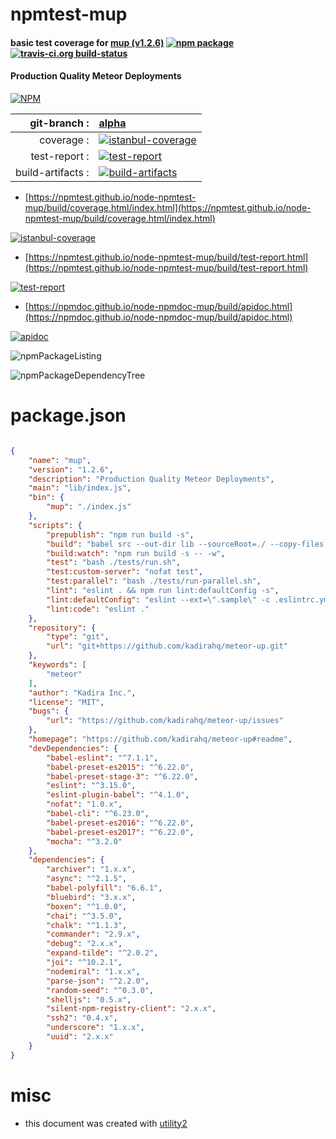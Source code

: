 # npmtest-mup

#### basic test coverage for  [mup (v1.2.6)](https://github.com/kadirahq/meteor-up#readme)  [![npm package](https://img.shields.io/npm/v/npmtest-mup.svg?style=flat-square)](https://www.npmjs.org/package/npmtest-mup) [![travis-ci.org build-status](https://api.travis-ci.org/npmtest/node-npmtest-mup.svg)](https://travis-ci.org/npmtest/node-npmtest-mup)

#### Production Quality Meteor Deployments

[![NPM](https://nodei.co/npm/mup.png?downloads=true&downloadRank=true&stars=true)](https://www.npmjs.com/package/mup)

| git-branch : | [alpha](https://github.com/npmtest/node-npmtest-mup/tree/alpha)|
|--:|:--|
| coverage : | [![istanbul-coverage](https://npmtest.github.io/node-npmtest-mup/build/coverage.badge.svg)](https://npmtest.github.io/node-npmtest-mup/build/coverage.html/index.html)|
| test-report : | [![test-report](https://npmtest.github.io/node-npmtest-mup/build/test-report.badge.svg)](https://npmtest.github.io/node-npmtest-mup/build/test-report.html)|
| build-artifacts : | [![build-artifacts](https://npmtest.github.io/node-npmtest-mup/glyphicons_144_folder_open.png)](https://github.com/npmtest/node-npmtest-mup/tree/gh-pages/build)|

- [https://npmtest.github.io/node-npmtest-mup/build/coverage.html/index.html](https://npmtest.github.io/node-npmtest-mup/build/coverage.html/index.html)

[![istanbul-coverage](https://npmtest.github.io/node-npmtest-mup/build/screenCapture.buildCi.browser.%252Ftmp%252Fbuild%252Fcoverage.lib.html.png)](https://npmtest.github.io/node-npmtest-mup/build/coverage.html/index.html)

- [https://npmtest.github.io/node-npmtest-mup/build/test-report.html](https://npmtest.github.io/node-npmtest-mup/build/test-report.html)

[![test-report](https://npmtest.github.io/node-npmtest-mup/build/screenCapture.buildCi.browser.%252Ftmp%252Fbuild%252Ftest-report.html.png)](https://npmtest.github.io/node-npmtest-mup/build/test-report.html)

- [https://npmdoc.github.io/node-npmdoc-mup/build/apidoc.html](https://npmdoc.github.io/node-npmdoc-mup/build/apidoc.html)

[![apidoc](https://npmdoc.github.io/node-npmdoc-mup/build/screenCapture.buildCi.browser.%252Ftmp%252Fbuild%252Fapidoc.html.png)](https://npmdoc.github.io/node-npmdoc-mup/build/apidoc.html)

![npmPackageListing](https://npmtest.github.io/node-npmtest-mup/build/screenCapture.npmPackageListing.svg)

![npmPackageDependencyTree](https://npmtest.github.io/node-npmtest-mup/build/screenCapture.npmPackageDependencyTree.svg)



# package.json

```json

{
    "name": "mup",
    "version": "1.2.6",
    "description": "Production Quality Meteor Deployments",
    "main": "lib/index.js",
    "bin": {
        "mup": "./index.js"
    },
    "scripts": {
        "prepublish": "npm run build -s",
        "build": "babel src --out-dir lib --sourceRoot=./ --copy-files --presets=es2015,es2016,es2017,stage-3",
        "build:watch": "npm run build -s -- -w",
        "test": "bash ./tests/run.sh",
        "test:custom-server": "nofat test",
        "test:parallel": "bash ./tests/run-parallel.sh",
        "lint": "eslint . && npm run lint:defaultConfig -s",
        "lint:defaultConfig": "eslint --ext=\".sample\" -c .eslintrc.yml --rule=\"comma-dangle: 0\" .",
        "lint:code": "eslint ."
    },
    "repository": {
        "type": "git",
        "url": "git+https://github.com/kadirahq/meteor-up.git"
    },
    "keywords": [
        "meteor"
    ],
    "author": "Kadira Inc.",
    "license": "MIT",
    "bugs": {
        "url": "https://github.com/kadirahq/meteor-up/issues"
    },
    "homepage": "https://github.com/kadirahq/meteor-up#readme",
    "devDependencies": {
        "babel-eslint": "^7.1.1",
        "babel-preset-es2015": "^6.22.0",
        "babel-preset-stage-3": "^6.22.0",
        "eslint": "^3.15.0",
        "eslint-plugin-babel": "^4.1.0",
        "nofat": "1.0.x",
        "babel-cli": "^6.23.0",
        "babel-preset-es2016": "^6.22.0",
        "babel-preset-es2017": "^6.22.0",
        "mocha": "^3.2.0"
    },
    "dependencies": {
        "archiver": "1.x.x",
        "async": "^2.1.5",
        "babel-polyfill": "6.6.1",
        "bluebird": "3.x.x",
        "boxen": "^1.0.0",
        "chai": "^3.5.0",
        "chalk": "^1.1.3",
        "commander": "2.9.x",
        "debug": "2.x.x",
        "expand-tilde": "^2.0.2",
        "joi": "^10.2.1",
        "nodemiral": "1.x.x",
        "parse-json": "^2.2.0",
        "random-seed": "^0.3.0",
        "shelljs": "0.5.x",
        "silent-npm-registry-client": "2.x.x",
        "ssh2": "0.4.x",
        "underscore": "1.x.x",
        "uuid": "2.x.x"
    }
}
```



# misc
- this document was created with [utility2](https://github.com/kaizhu256/node-utility2)
